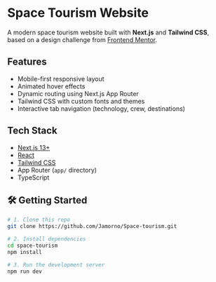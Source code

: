# Space Tourism Website

A modern space tourism website built with **Next.js** and **Tailwind CSS**, based on a design challenge from [Frontend Mentor](https://www.frontendmentor.io/challenges/space-tourism-website-gRWj1URZ3). 

## Features

- Mobile-first responsive layout
- Animated hover effects
- Dynamic routing using Next.js App Router
- Tailwind CSS with custom fonts and themes
- Interactive tab navigation (technology, crew, destinations)

## Tech Stack

- [Next.js 13+](https://nextjs.org/)
- [React](https://react.dev/)
- [Tailwind CSS](https://tailwindcss.com/)
- App Router (`app/` directory)
- TypeScript

## 🛠️ Getting Started

```bash
# 1. Clone this repo
git clone https://github.com/Jamorno/Space-tourism.git 

# 2. Install dependencies
cd space-tourism
npm install

# 3. Run the development server
npm run dev
